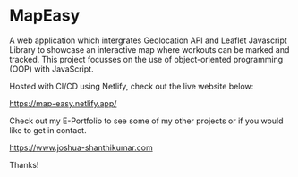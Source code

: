 # MapEasy
A web application which intergrates Geolocation API and Leaflet Javascript Library to showcase an interactive map where workouts can be marked and tracked. This project focusses on the use of object-oriented programming (OOP) with JavaScript.

Hosted with CI/CD using Netlify, check out the live website below:

https://map-easy.netlify.app/

Check out my E-Portfolio to see some of my other projects or if you would like to get in contact.

https://www.joshua-shanthikumar.com

Thanks!
